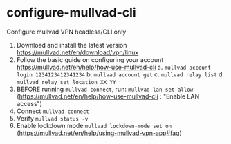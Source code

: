 # configure-mullvad-cli
Configure mullvad VPN headless/CLI only

1. Download and install the latest version https://mullvad.net/en/download/vpn/linux
2. Follow the basic guide on configuring your account https://mullvad.net/en/help/how-use-mullvad-cli
   a. `mullvad account login 1234123412341234`
   b. `mullvad account get`
   c. `mullvad relay list`
   d. `mullvad relay set location XX YY`
3. BEFORE running `mullvad connect`, run: `mullvad lan set allow` (https://mullvad.net/en/help/how-use-mullvad-cli : "Enable LAN access")
4. Connect `mullvad connect`
5. Verify `mullvad status -v`
6. Enable lockdown mode `mullvad lockdown-mode set on` (https://mullvad.net/en/help/using-mullvad-vpn-app#faq)
